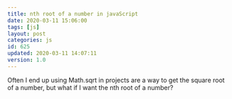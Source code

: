 ```yaml
---
title: nth root of a number in javaScript
date: 2020-03-11 15:06:00
tags: [js]
layout: post
categories: js
id: 625
updated: 2020-03-11 14:07:11
version: 1.0
---
```


Often I end up using Math.sqrt in projects are a way to get the square root of a number, but what if I want the nth root of a number?

<!-- more -->
